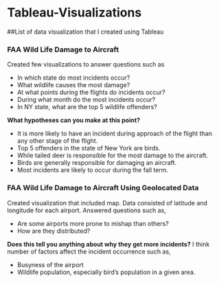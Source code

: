 # Tableau-Visualizations
##List of data visualization that I created using Tableau

### FAA Wild Life Damage to Aircraft
Created few visualizations to answer questions such as
- In which state do most incidents occur?- What wildlife causes the most damage?- At what points during the flights do incidents occur?- During what month do the most incidents occur?- In NY state, what are the top 5 wildlife offenders?**What hypotheses can you make at this point?**- It is more likely to have an incident during approach of the flight than any other stage of the flight.
- Top 5 offenders in the state of New York are birds.
- While tailed deer is responsible for the most damage to the aircraft.
- Birds are generally responsible for damaging an aircraft.
- Most incidents are likely to occur during the fall term.


### FAA Wild Life Damage to Aircraft Using Geolocated Data
Created visualization that included map. Data consisted of latitude and longitude for each airport. Answered questions such as,
- Are some airports more prone to mishap than others?- How are they distributed?

**Does this tell you anything about why they get more incidents?**
I think number of factors affect the incident occurrence such as,
- Busyness of the airport
- Wildlife population, especially bird’s population in a given area.
